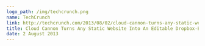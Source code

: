 ```yaml
---
logo_path: /img/techcrunch.png
name: TechCrunch
link: http://techcrunch.com/2013/08/02/cloud-cannon-turns-any-static-website-into-an-editable-dropbox-based-cms/
title: Cloud Cannon Turns Any Static Website Into An Editable Dropbox-Based CMS
date: 2 August 2013
---
```

